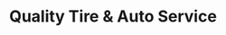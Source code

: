 ---
title: "Quality Tire & Auto Service"
url: /belton/quality-tire-und-auto-service/
shop: Reifen
---